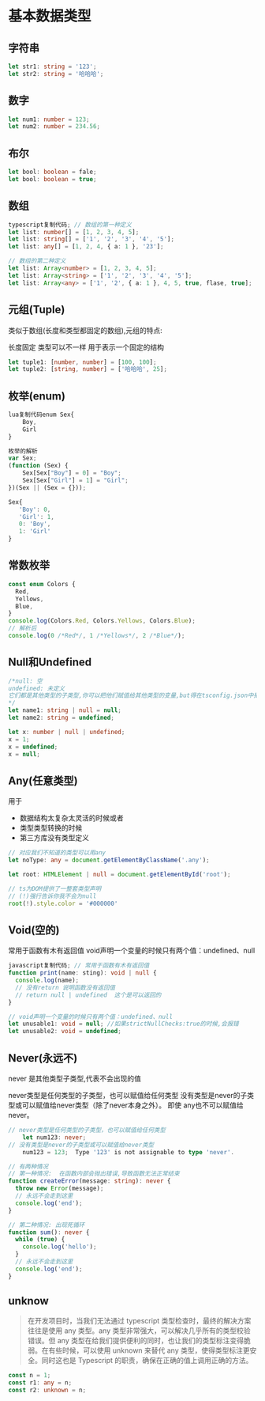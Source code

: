 # 基本数据类型

## 字符串

```typescript
let str1: string = '123';
let str2: string = '哈哈哈';
```

## 数字

```typescript
let num1: number = 123;
let num2: number = 234.56;
```

## 布尔

```typescript
let bool: boolean = fale;
let bool: boolean = true;
```

## 数组

```typescript
typescript复制代码; // 数组的第一种定义
let list: number[] = [1, 2, 3, 4, 5];
let list: string[] = ['1', '2', '3', '4', '5'];
let list: any[] = [1, 2, 4, { a: 1 }, '23'];

// 数组的第二种定义
let list: Array<number> = [1, 2, 3, 4, 5];
let list: Array<string> = ['1', '2', '3', '4', '5'];
let list: Array<any> = ['1', '2', { a: 1 }, 4, 5, true, flase, true];
```

## 元组(Tuple)

类似于数组(长度和类型都固定的数组),元组的特点:

长度固定
类型可以不一样
用于表示一个固定的结构

```typescript
let tuple1: [number, number] = [100, 100];
let tuple2: [string, number] = ['哈哈哈', 25];
```

## 枚举(enum)

```typescript
lua复制代码enum Sex{
    Boy,
    Girl
}

枚举的解析
var Sex;
(function (Sex) {
    Sex[Sex["Boy"] = 0] = "Boy";
    Sex[Sex["Girl"] = 1] = "Girl";
})(Sex || (Sex = {}));

Sex{
   'Boy': 0,
   'Girl': 1,
   0: 'Boy',
   1: 'Girl'
}

```

## 常数枚举

```typescript
const enum Colors {
  Red,
  Yellows,
  Blue,
}
console.log(Colors.Red, Colors.Yellows, Colors.Blue);
// 解析后
console.log(0 /*Red*/, 1 /*Yellows*/, 2 /*Blue*/);
```

## Null和Undefined

```typescript
/*null: 空
undefined: 未定义
它们都是其他类型的子类型,你可以把他们赋值给其他类型的变量,but得在tsconfig.json中把strictNullChecks的属性值设置为false;
*/
let name1: string | null = null;
let name2: string = undefined;

let x: number | null | undefined;
x = 1;
x = undefined;
x = null;
```

## Any(任意类型)

用于

- 数据结构太复杂太灵活的时候或者
- 类型类型转换的时候
- 第三方库没有类型定义

```typescript
// 对应我们不知道的类型可以用any
let noType: any = document.getElementByClassName('.any');

let root: HTMLElement | null = document.getElementById('root');

// ts为DOM提供了一整套类型声明
// (!)强行告诉你我不会为null
root(!).style.color = '#000000'

```

## Void(空的)

常用于函数有木有返回值
void声明一个变量的时候只有两个值：undefined、null

```typescript
javascript复制代码; // 常用于函数有木有返回值
function print(name: sting): void | null {
  console.log(name);
  // 没有return 说明函数没有返回值
  // return null | undefined  这个是可以返回的
}

// void声明一个变量的时候只有两个值：undefined、null
let unusable1: void = null; //如果strictNullChecks:true的时候,会报错
let unusable2: void = undefined;
```

## Never(永远不)

never 是其他类型子类型,代表不会出现的值

never类型是任何类型的子类型，也可以赋值给任何类型
没有类型是never的子类型或可以赋值给never类型（除了never本身之外）。 即使 any也不可以赋值给never。

```typescript
// never类型是任何类型的子类型，也可以赋值给任何类型
    let num123: never;
// 没有类型是never的子类型或可以赋值给never类型
    num123 = 123;  Type '123' is not assignable to type 'never'.
```

```typescript
// 有两种情况
// 第一种情况:  在函数内部会抛出错误,导致函数无法正常结束
function createError(message: string): never {
  throw new Error(message);
  // 永远不会走到这里
  console.log('end');
}

// 第二种情况: 出现死循环
function sum(): never {
  while (true) {
    console.log('hello');
  }
  // 永远不会走到这里
  console.log('end');
}
```

## unknow

> 在开发项目时，当我们无法通过 typescript 类型检查时，最终的解决方案往往是使用 any 类型。any 类型非常强大，可以解决几乎所有的类型校验错误。但 any 类型在给我们提供便利的同时，也让我们的类型标注变得脆弱。在有些时候，可以使用 unknown 来替代 any 类型，使得类型标注更安全。同时这也是 Typescript 的职责，确保在正确的值上调用正确的方法。

```typescript
const n = 1;
const r1: any = n;
const r2: unknown = n;
```
